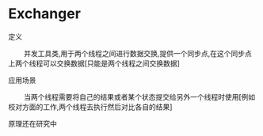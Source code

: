 # Exchanger
定义

&nbsp;&nbsp;&nbsp;&nbsp;&nbsp;&nbsp;&nbsp;&nbsp;并发工具类,用于两个线程之间进行数据交换,提供一个同步点,在这个同步点上两个线程可以交换数据[只能是两个线程之间交换数据]

应用场景

&nbsp;&nbsp;&nbsp;&nbsp;&nbsp;&nbsp;&nbsp;&nbsp;当两个线程需要将自己的结果或者某个状态提交给另外一个线程时使用[例如校对方面的工作,两个线程去执行然后对比各自的结果]

原理还在研究中